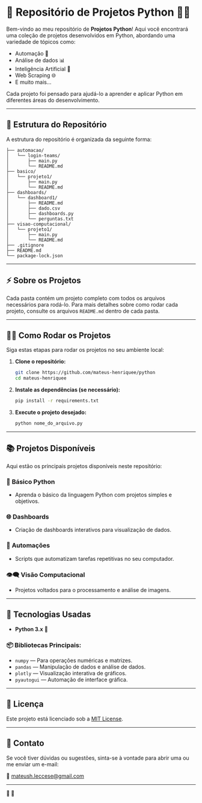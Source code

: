 # 🚀 **Repositório de Projetos Python** 🐍✨

Bem-vindo ao meu repositório de **Projetos Python**! Aqui você encontrará uma coleção de projetos desenvolvidos em Python, abordando uma variedade de tópicos como:

- Automação 🤖
- Análise de dados 📊
- Inteligência Artificial 🤖
- Web Scraping 🌐
- E muito mais...

Cada projeto foi pensado para ajudá-lo a aprender e aplicar Python em diferentes áreas do desenvolvimento.

---

## 📁 **Estrutura do Repositório**

A estrutura do repositório é organizada da seguinte forma:

```
├── automacao/
│   └── login-teams/
│       ├── main.py
│       └── README.md
├── basico/
│   └── projeto1/
│       ├── main.py
│       └── README.md
├── dashboards/
│   └── dashboard1/
│       ├── README.md
│       ├── dado.csv
│       ├── dashboards.py
│       └── perguntas.txt
├── visao-computacional/
│   └── projeto1/
│       ├── main.py
│       └── README.md
├── .gitignore
├── README.md
└── package-lock.json
```

---

## ⚡ **Sobre os Projetos**

Cada pasta contém um projeto completo com todos os arquivos necessários para rodá-lo. Para mais detalhes sobre como rodar cada projeto, consulte os arquivos `README.md` dentro de cada pasta.

---

## 🧑‍💻 **Como Rodar os Projetos**

Siga estas etapas para rodar os projetos no seu ambiente local:

1. **Clone o repositório:**
   ```bash
   git clone https://github.com/mateus-henriquee/python
   cd mateus-henriquee
   ```

2. **Instale as dependências (se necessário):**
   ```bash
   pip install -r requirements.txt
   ```

3. **Execute o projeto desejado:**
   ```bash
   python nome_do_arquivo.py
   ```

---

## 📚 **Projetos Disponíveis**

Aqui estão os principais projetos disponíveis neste repositório:

### 📝 **Básico Python**
- Aprenda o básico da linguagem Python com projetos simples e objetivos.

### 🌐 **Dashboards**
- Criação de dashboards interativos para visualização de dados.

### 🤖 **Automações**
- Scripts que automatizam tarefas repetitivas no seu computador.

### 👁‍🗨 **Visão Computacional**
- Projetos voltados para o processamento e análise de imagens.

---

## 🔧 **Tecnologias Usadas**

- **Python 3.x** 🐍

### 📦 **Bibliotecas Principais:**
- `numpy` — Para operações numéricas e matrizes.
- `pandas` — Manipulação de dados e análise de dados.
- `plotly` — Visualização interativa de gráficos.
- `pyautogui` — Automação de interface gráfica.

---

## 📄 **Licença**

Este projeto está licenciado sob a [MIT License](LICENSE).

---

## 💬 **Contato**

Se você tiver dúvidas ou sugestões, sinta-se à vontade para abrir uma ou me enviar um e-mail:

📧 [mateush.leccese@gmail.com](mailto:mateush.leccese@gmail.com)

---

**🐍  🚀**
